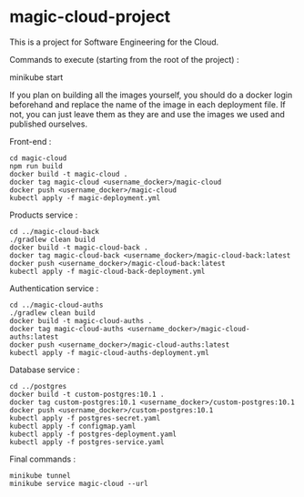 # magic-cloud-project
This is a project for Software Engineering for the Cloud.

Commands to execute (starting from the root of the project) : 

minikube start

If you plan on building all the images yourself, you should do a docker login beforehand and replace the name of the image in each deployment file. If not, you can just leave them as they are and use the images we used and published ourselves.

Front-end : 
```
cd magic-cloud
npm run build
docker build -t magic-cloud .
docker tag magic-cloud <username_docker>/magic-cloud
docker push <username_docker>/magic-cloud
kubectl apply -f magic-deployment.yml
```

Products service : 
```
cd ../magic-cloud-back
./gradlew clean build
docker build -t magic-cloud-back .
docker tag magic-cloud-back <username_docker>/magic-cloud-back:latest
docker push <username_docker>/magic-cloud-back:latest
kubectl apply -f magic-cloud-back-deployment.yml
```

Authentication service : 
```
cd ../magic-cloud-auths
./gradlew clean build
docker build -t magic-cloud-auths .
docker tag magic-cloud-auths <username_docker>/magic-cloud-auths:latest
docker push <username_docker>/magic-cloud-auths:latest
kubectl apply -f magic-cloud-auths-deployment.yml
```

Database service : 
```
cd ../postgres
docker build -t custom-postgres:10.1 .
docker tag custom-postgres:10.1 <username_docker>/custom-postgres:10.1
docker push <username_docker>/custom-postgres:10.1
kubectl apply -f postgres-secret.yaml    
kubectl apply -f configmap.yaml       
kubectl apply -f postgres-deployment.yaml   
kubectl apply -f postgres-service.yaml
```

Final commands : 
```
minikube tunnel
minikube service magic-cloud --url
```
